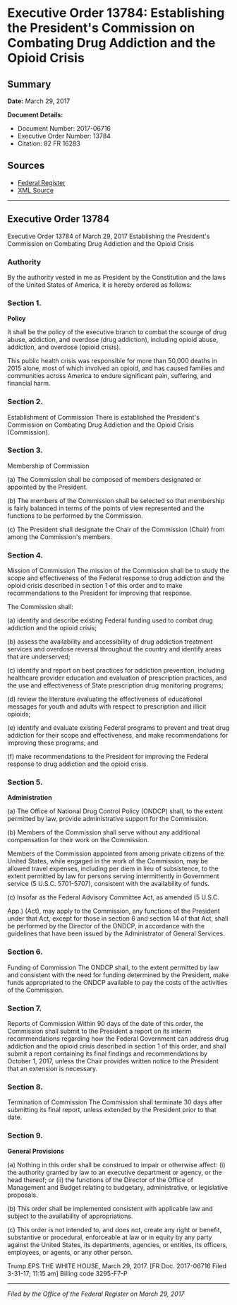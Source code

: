 # Executive Order 13784: Establishing the President's Commission on Combating Drug Addiction and the Opioid Crisis

## Summary

**Date:** March 29, 2017

**Document Details:**
- Document Number: 2017-06716
- Executive Order Number: 13784
- Citation: 82 FR 16283

## Sources
- [Federal Register](https://www.federalregister.gov/documents/2017/04/03/2017-06716/establishing-the-presidents-commission-on-combating-drug-addiction-and-the-opioid-crisis)
- [XML Source](https://www.federalregister.gov/documents/full_text/xml/2017/04/03/2017-06716.xml)

---

## Executive Order 13784

Executive Order 13784 of March 29, 2017
Establishing the President's Commission on Combating Drug Addiction and the Opioid Crisis
### Authority

By the authority vested in me as President by the Constitution and the laws of the United States of America, it is hereby ordered as follows:
### Section 1.

**Policy**

It shall be the policy of the executive branch to combat the scourge of drug abuse, addiction, and overdose (drug addiction), including opioid abuse, addiction, and overdose (opioid crisis).

This public health crisis was responsible for more than 50,000 deaths in 2015 alone, most of which involved an opioid, and has caused families and communities across America to endure significant pain, suffering, and financial harm.
### Section 2.

Establishment of Commission
There is established the President's Commission on Combating Drug Addiction and the Opioid Crisis (Commission).
### Section 3.

Membership of Commission

(a) The Commission shall be composed of members designated or appointed by the President.

(b) The members of the Commission shall be selected so that membership is fairly balanced in terms of the points of view represented and the functions to be performed by the Commission.

(c) The President shall designate the Chair of the Commission (Chair) from among the Commission's members.
### Section 4.

Mission of Commission
The mission of the Commission shall be to study the scope and effectiveness of the Federal response to drug addiction and the opioid crisis described in section 1 of this order and to make recommendations to the President for improving that response.

The Commission shall:

(a) identify and describe existing Federal funding used to combat drug addiction and the opioid crisis;

(b) assess the availability and accessibility of drug addiction treatment services and overdose reversal throughout the country and identify areas that are underserved;

(c) identify and report on best practices for addiction prevention, including healthcare provider education and evaluation of prescription practices, and the use and effectiveness of State prescription drug monitoring programs;

(d) review the literature evaluating the effectiveness of educational messages for youth and adults with respect to prescription and illicit opioids;

(e) identify and evaluate existing Federal programs to prevent and treat drug addiction for their scope and effectiveness, and make recommendations for improving these programs; and

(f) make recommendations to the President for improving the Federal response to drug addiction and the opioid crisis.
### Section 5.

**Administration**

(a) The Office of National Drug Control Policy (ONDCP) shall, to the extent permitted by law, provide administrative support for the Commission.

(b) Members of the Commission shall serve without any additional compensation for their work on the Commission.

Members of the Commission appointed from among private citizens of the United States, while engaged in the work of the Commission, may be allowed travel expenses, including 
per diem in lieu of subsistence, to the extent permitted by law for persons serving intermittently in Government service (5 U.S.C. 5701-5707), consistent with the availability of funds.

(c) Insofar as the Federal Advisory Committee Act, as amended (5 U.S.C.

App.) (Act), may apply to the Commission, any functions of the President under that Act, except for those in section 6 and section 14 of that Act, shall be performed by the Director of the ONDCP, in accordance with the guidelines that have been issued by the Administrator of General Services.
### Section 6.

Funding of Commission
The ONDCP shall, to the extent permitted by law and consistent with the need for funding determined by the President, make funds appropriated to the ONDCP available to pay the costs of the activities of the Commission.
### Section 7.

Reports of Commission
Within 90 days of the date of this order, the Commission shall submit to the President a report on its interim recommendations regarding how the Federal Government can address drug addiction and the opioid crisis described in section 1 of this order, and shall submit a report containing its final findings and recommendations by October 1, 2017, unless the Chair provides written notice to the President that an extension is necessary.
### Section 8.

Termination of Commission
The Commission shall terminate 30 days after submitting its final report, unless extended by the President prior to that date.
### Section 9.

**General Provisions**

(a) Nothing in this order shall be construed to impair or otherwise affect:
    (i) the authority granted by law to an executive department or agency, or the head thereof; or
    (ii) the functions of the Director of the Office of Management and Budget relating to budgetary, administrative, or legislative proposals.

(b) This order shall be implemented consistent with applicable law and subject to the availability of appropriations.

(c) This order is not intended to, and does not, create any right or benefit, substantive or procedural, enforceable at law or in equity by any party against the United States, its departments, agencies, or entities, its officers, employees, or agents, or any other person.

Trump.EPS
THE WHITE HOUSE,
March 29, 2017.
[FR Doc. 2017-06716 
Filed 3-31-17; 11:15 am]
Billing code 3295-F7-P

---

*Filed by the Office of the Federal Register on March 29, 2017*

